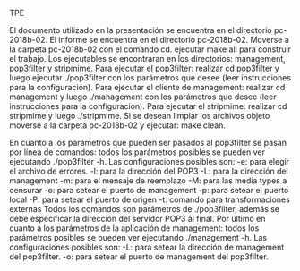 TPE

El documento utilizado en la presentación se encuentra en el directorio pc-2018b-02.
El informe se encuentra en el directorio pc-2018b-02.
Moverse a la carpeta pc-2018b-02 con el comando cd.
ejecutar make all para construir el trabajo.
Los ejecutables se encontraran en los directorios: management, pop3filter y stripmime.
Para ejecutar el pop3filter: realizar cd pop3filter y luego ejecutar ./pop3filter con los parámetros que desee (leer instrucciones para la configuración).
Para ejecutar el cliente de management: realizar cd management y luego ./management con los parámetros que desee (leer instrucciones para la configuración).
Para ejecutar el stripmime: realizar cd stripmime y luego ./stripmime. 
Si se desean limpiar los archivos objeto moverse a la carpeta pc-2018b-02 y ejecutar: make clean.


En cuanto a los parámetros que pueden ser pasados al pop3filter se pasan por línea de comandos: todos los parámetros posibles se pueden ver ejecutando ./pop3filter -h. Las configuraciones posibles son:
-e: para elegir el archivo de errores.
-l: para la dirección del POP3
-L: para la dirección del management
-m: para el mensaje de reemplazo
-M: para las media types a censurar
-o: para setear el puerto de management
-p: para setear el puerto local
-P: para setear el puerto de origen
-t: comando para transformaciones externas
Todos los comandos son parámetros de ./pop3filter, además se debe especificar la dirección del servidor POP3 al final.
Por último en cuanto a los parámetros de la aplicación de management: todos los parámetros posibles se pueden ver ejecutando ./management -h. Las configuraciones posibles son:
-L: para setear la dirección de management del pop3filter.
-o: para setear el puerto de management del pop3filter.
